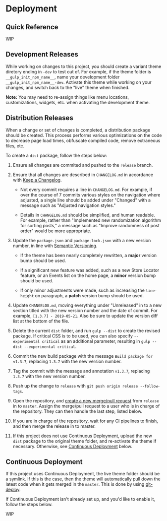 # Deployment

## Quick Reference

WIP

## Development Releases

While working on changes to this project, you should create a variant theme diretory ending in `-dev` to test out of. For example, if the theme folder is `__gulp_init_npm_name__`, name your development folder `__gulp_init_npm_name__-dev`. Activate this theme while working on your changes, and switch back to the "live" theme when finished.

**Note:** You may need to re-assign things like menu locations, customizations, widgets, etc. when activating the development theme.

## Distribution Releases

When a change or set of changes is completed, a distribution package should be created. This process performs various optimizations on the code to decrease page load times, obfuscate compiled code, remove extraneous files, etc.

To create a `dist` package, follow the steps below:

1. Ensure all changes are commited and pushed to the `release` branch.

2. Ensure that all changes are described in `CHANGELOG.md` in accordance with [Keep a Changelog](https://keepachangelog.com/en/1.0.0/).

    - Not every commit requires a line in `CHANGELOG.md`. For example, if over the course of 7 commits various styles on the navigation where adjusted, a single line should be added under "Changed" with a message such as "Adjusted navigation styles."

    - Details in `CHANGELOG.md` should be simplified, and human readable. For example, rather than "Implemented new randomization algorithm for sorting posts," a message such as "Improve randomness of post order" would be more appropriate.

3. Update the `package.json` and `package-lock.json` with a new version number, in line with [Semantic Versioning](https://semver.org/).

    - If the theme has been nearly completely rewritten, a **major** version bump should be used.

    - If a significant new feature was added, such as a new Store Locator feature, or an Events list on the home page, a **minor** version bump should be used.

    - If only minor adjustments were made, such as increasing the `line-height` on paragraph, a **patch** version bump should be used.

4. Update `CHANGELOG.md`, moving everything under "Unreleased" in to a new section titled with the new version number and the date of commit. For example, `[1.3.7] - 2019-05-21`. Also be sure to update the version diff list at the bottom of the file.

7. Delete the current `dist` folder, and run `gulp --dist` to create the revised package. If critical CSS is to be used, you can also specify `--experimental critical` as an additional parameter, resulting in `gulp --dist --experimental critical`.

8. Commit the new build package with the message `Build package for v1.3.7`, replacing `1.3.7` with the new version number.

9. Tag the commit with the message and annotation `v1.3.7`, replacing `1.3.7` with the new version number.

10. Push up the change to `release` with `git push origin release --follow-tags`.

11. Open the repository, and [create a new merge/pull request](git.md#mergepull-requests) from `release` in to `master`. Assign the merge/pull request to a user who is in charge of the repository. They can then handle the last step, listed below.

12. If you are in charge of the repository, wait for any CI pipelines to finish, and then merge the release in to master.

13. If this project does not use Continuous Deployment, upload the new `dist` package to the original theme folder, and re-activate the theme if necessary. Otherwise, see [Continuous Deployment](#continuous-deployment) below.

## Continuous Deployment

If this project uses Continuous Deployment, the live theme folder should be a symlink. If this is the case, then the theme will automatically pull down the latest code when it gets merged in the `master`. This is done by using [git-deploy](https://github.com/vicenteguerra/git-deploy).

If Continuous Deployment isn't already set up, and you'd like to enable it, follow the steps below.

WIP
